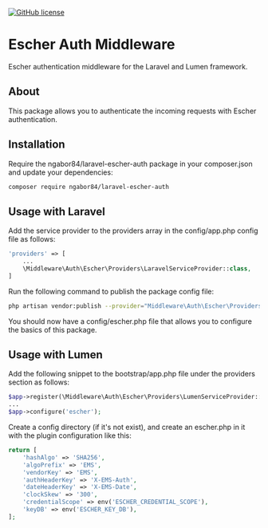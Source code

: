 [![GitHub license](https://img.shields.io/github/license/ngabor84/laravel-escher-auth.svg)](https://github.com/ngabor84/laravel-escher-auth/blob/master/LICENSE)

# Escher Auth Middleware
Escher authentication middleware for the Laravel and Lumen framework.

## About
This package allows you to authenticate the incoming requests with Escher authentication.

## Installation
Require the ngabor84/laravel-escher-auth package in your composer.json and update your dependencies:
```bash
composer require ngabor84/laravel-escher-auth
```

## Usage with Laravel
Add the service provider to the providers array in the config/app.php config file as follows:
```php
'providers' => [
    ...
    \Middleware\Auth\Escher\Providers\LaravelServiceProvider::class,
]
```
Run the following command to publish the package config file:
```bash
php artisan vendor:publish --provider="Middleware\Auth\Escher\Providers\LaravelServiceProvider"
```
You should now have a config/escher.php file that allows you to configure the basics of this package.

## Usage with Lumen
Add the following snippet to the bootstrap/app.php file under the providers section as follows:
```php
$app->register(\Middleware\Auth\Escher\Providers\LumenServiceProvider::class);
...
$app->configure('escher');
```

Create a config directory (if it's not exist), and create an escher.php in it with the plugin configuration like this:
```php
return [
    'hashAlgo' => 'SHA256',
    'algoPrefix' => 'EMS',
    'vendorKey' => 'EMS',
    'authHeaderKey' => 'X-EMS-Auth',
    'dateHeaderKey' => 'X-EMS-Date',
    'clockSkew' => '300',
    'credentialScope' => env('ESCHER_CREDENTIAL_SCOPE'),
    'keyDB' => env('ESCHER_KEY_DB'),
];
```
